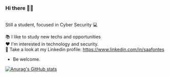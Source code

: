 ### Hi there 👋🏼 

<br>Still a student, focused in Cyber Security :computer:</br>


:books:   I like to study new techs and opportunities
</br>:heart:   I'm interested in technology and security.
</br>:milky_way:   Take a look at my Linkedin profile: https://www.linkedin.com/in/saafontes


- Be welcome.

[![Anurag's GitHub stats](https://github-readme-stats.vercel.app/api?username=saafontes&theme=dracula)](https://github.com/saafontes/github-readme-stats)
